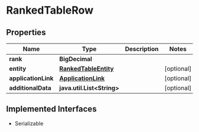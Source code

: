 

# RankedTableRow


## Properties

Name | Type | Description | Notes
------------ | ------------- | ------------- | -------------
**rank** | **BigDecimal** |  | 
**entity** | [**RankedTableEntity**](RankedTableEntity.md) |  |  [optional]
**applicationLink** | [**ApplicationLink**](ApplicationLink.md) |  |  [optional]
**additionalData** | **java.util.List&lt;String&gt;** |  |  [optional]


## Implemented Interfaces

* Serializable


